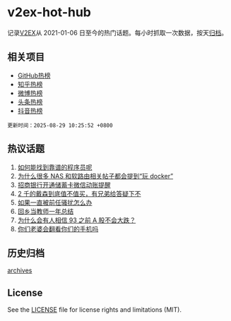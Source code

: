 # v2ex-hot-hub

 记录[V2EX](https://www.v2ex.com/)从 2021-01-06 日至今的热门话题。每小时抓取一次数据，按天[归档](archives)。
 
 ## 相关项目

- [GitHub热榜](https://github.com/lonnyzhang423/github-hot-hub)
- [知乎热榜](https://github.com/lonnyzhang423/zhihu-hot-hub)
- [微博热榜](https://github.com/lonnyzhang423/weibo-hot-hub)
- [头条热榜](https://github.com/lonnyzhang423/toutiao-hot-hub)
- [抖音热榜](https://github.com/lonnyzhang423/douyin-hot-hub)


 `更新时间：2025-08-29 10:25:52 +0800`

## 热议话题

1. [如何能找到靠谱的程序员呢](https://www.v2ex.com/t/1155512)
1. [为什么很多 NAS 和软路由相关帖子都会提到“玩 docker”](https://www.v2ex.com/t/1155536)
1. [招商银行开通储蓄卡微信动账提醒](https://www.v2ex.com/t/1155499)
1. [2 千的戴森到底值不值买，有兄弟给答疑下不](https://www.v2ex.com/t/1155597)
1. [如果一直被前任骚扰怎么办](https://www.v2ex.com/t/1155478)
1. [回乡当教师一年总结](https://www.v2ex.com/t/1155459)
1. [为什么会有人相信 93 之前 A 股不会大跌？](https://www.v2ex.com/t/1155507)
1. [你们老婆会翻看你们的手机吗](https://www.v2ex.com/t/1155515)

## 历史归档

[archives](archives)

## License

See the [LICENSE](LICENSE) file for license rights and limitations (MIT).

